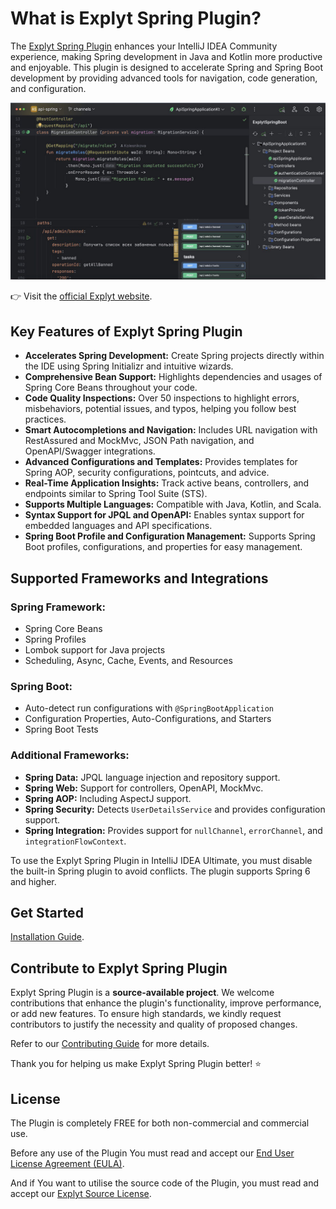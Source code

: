 # What is Explyt Spring Plugin?

The [Explyt Spring Plugin](https://explyt.com/spring) enhances your IntelliJ IDEA Community experience, making Spring development in Java and Kotlin more productive and enjoyable. This plugin is designed to accelerate Spring and Spring Boot development by providing advanced tools for navigation, code generation, and configuration.

![Screen](https://raw.githubusercontent.com/explyt/spring-plugin/refs/heads/main/images/screen1.jpg)

👉 Visit the [official Explyt website](https://explyt.com/).

## Key Features of Explyt Spring Plugin

- **Accelerates Spring Development:** Create Spring projects directly within the IDE using Spring Initializr and intuitive wizards.
- **Comprehensive Bean Support:** Highlights dependencies and usages of Spring Core Beans throughout your code.
- **Code Quality Inspections:** Over 50 inspections to highlight errors, misbehaviors, potential issues, and typos, helping you follow best practices.
- **Smart Autocompletions and Navigation:** Includes URL navigation with RestAssured and MockMvc, JSON Path navigation, and OpenAPI/Swagger integrations.
- **Advanced Configurations and Templates:** Provides templates for Spring AOP, security configurations, pointcuts, and advice.
- **Real-Time Application Insights:** Track active beans, controllers, and endpoints similar to Spring Tool Suite (STS).
- **Supports Multiple Languages:** Compatible with Java, Kotlin, and Scala.
- **Syntax Support for JPQL and OpenAPI:** Enables syntax support for embedded languages and API specifications.
- **Spring Boot Profile and Configuration Management:** Supports Spring Boot profiles, configurations, and properties for easy management.

## Supported Frameworks and Integrations

### Spring Framework:
- Spring Core Beans
- Spring Profiles
- Lombok support for Java projects
- Scheduling, Async, Cache, Events, and Resources

### Spring Boot:
- Auto-detect run configurations with `@SpringBootApplication`
- Configuration Properties, Auto-Configurations, and Starters
- Spring Boot Tests

### Additional Frameworks:
- **Spring Data:** JPQL language injection and repository support.
- **Spring Web:** Support for controllers, OpenAPI, MockMvc.
- **Spring AOP:** Including AspectJ support.
- **Spring Security:** Detects `UserDetailsService` and provides configuration support.
- **Spring Integration:** Provides support for `nullChannel`, `errorChannel`, and `integrationFlowContext`.

To use the Explyt Spring Plugin in IntelliJ IDEA Ultimate, you must disable the built-in Spring plugin to avoid conflicts. The plugin supports Spring 6 and higher.

## Get Started

[Installation Guide](https://github.com/explyt/spring-plugin/wiki/Installation-Guide).

## Contribute to Explyt Spring Plugin

Explyt Spring Plugin is a **source-available project**. We welcome contributions that enhance the plugin's functionality, improve performance, or add new features. To ensure high standards, we kindly request contributors to justify the necessity and quality of proposed changes.

Refer to our [Contributing Guide](https://github.com/explyt/spring-plugin/blob/main/CONTRIBUTING.md) for more details.

Thank you for helping us make Explyt Spring Plugin better! ⭐

## License

The Plugin is completely FREE for both non-commercial and commercial use.

Before any use of the Plugin You must read and accept our [End User License Agreement (EULA)](https://github.com/explyt/spring-plugin/blob/main/LICENSE.md).

And if You want to utilise the source code of the Plugin, you must read and accept our [Explyt Source License](https://github.com/explyt/spring-plugin/blob/main/LICENSE.md).